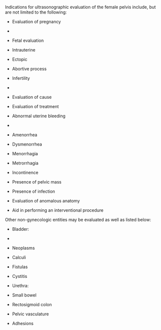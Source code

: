 Indications for ultrasonographic evaluation of the female pelvis include, but are not limited to the following:

- Evaluation of pregnancy

- 
              
- Fetal evaluation
              
              
- Intrauterine
              
              
- Ectopic
              
              
- Abortive process

- Infertility

- 
              
- Evaluation of cause
              
              
- Evaluation of treatment

- Abnormal uterine bleeding

- 
              
- Amenorrhea
              
              
- Dysmenorrhea
              
              
- Menorrhagia
              
              
- Metrorrhagia

- Incontinence

- Presence of pelvic mass

- Presence of infection

- Evaluation of anomalous anatomy

- Aid in performing an interventional procedure

Other non-gynecologic entities may be evaluated as well as listed below:

- Bladder:

- 
              
- Neoplasms
              
              
- Calculi
              
              
- Fistulas
              
              
- Cystitis

- Urethra:

- Small bowel

- Rectosigmoid colon

- Pelvic vasculature

- Adhesions